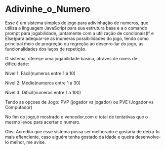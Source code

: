 # Adivinhe_o_Numero
Esse é um sistema simples de jogo para adivinhação de numeros, que utiliza a linguagem JavaScript para sua estrutura base e a o comando prompt para jogabilidade, juntamente com a utilização de condionais(If e Else)para adequar-se as inumeras possibilidades do jogo, tendo como principal meio de progreção ou regreção ao desenro-lar do jogo, as funcionalidades dos laços de repetição.

O sistema, ofereçe uma jogabilidade basica, atráves de niveis de dificuldade: 

Nivel 1: Fácil(numeros entre 1 a 10)

Nivel 2: Médio(numeros entre 1 a 30)

Nivel 3: Dificil(numeros entre 1 a 100)

Tendo as opçoes de Jogo: PVP (jogador vs jogador) ou PVE (Jogador vs Computador)

No fim do jogo,é mostrado o vencedor,com o total de tentativas que o mesmo levou para acertar o numero. 

Obs: Acredito que esse sistema possa ser melhorado e gostaria de deixa-lo mais efienciente, caso alguém tenha gostado da idade e queira desenvolve-lo melhor, me avise.
